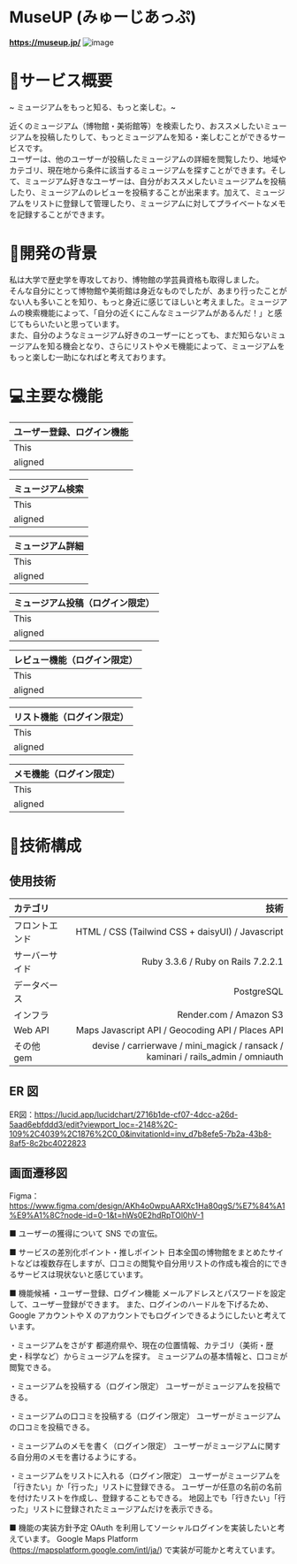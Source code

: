 # MuseUP (みゅーじあっぷ)
**https://museup.jp/**
![image](https://github.com/user-attachments/assets/66b3c29b-6839-4643-8de6-4091fd284998)

# 🌟サービス概要
~ ミュージアムをもっと知る、もっと楽しむ。~

近くのミュージアム（博物館・美術館等）を検索したり、おススメしたいミュージアムを投稿したりして、もっとミュージアムを知る・楽しむことができるサービスです。  
ユーザーは、他のユーザーが投稿したミュージアムの詳細を閲覧したり、地域やカテゴリ、現在地から条件に該当するミュージアムを探すことができます。そして、ミュージアム好きなユーザーは、自分がおススメしたいミュージアムを投稿したり、ミュージアムのレビューを投稿することが出来ます。加えて、ミュージアムをリストに登録して管理したり、ミュージアムに対してプライベートなメモを記録することができます。  
  
# 📖開発の背景
私は大学で歴史学を専攻しており、博物館の学芸員資格も取得しました。  
そんな自分にとって博物館や美術館は身近なものでしたが、あまり行ったことがない人も多いことを知り、もっと身近に感じてほしいと考えました。ミュージアムの検索機能によって、「自分の近くにこんなミュージアムがあるんだ！」と感じてもらいたいと思っています。  
また、自分のようなミュージアム好きのユーザーにとっても、まだ知らないミュージアムを知る機会となり、さらにリストやメモ機能によって、ミュージアムをもっと楽しむ一助になればと考えております。


# 💻主要な機能
| ユーザー登録、ログイン機能 |
|:-----------|
| This       | 
| aligned      |

| ミュージアム検索 |
|:-----------|
| This       | 
| aligned      |

| ミュージアム詳細 |
|:-----------|
| This       | 
| aligned      |

| ミュージアム投稿（ログイン限定） |
|:-----------|
| This       | 
| aligned      |

| レビュー機能（ログイン限定） |
|:-----------|
| This       | 
| aligned      |

| リスト機能（ログイン限定） |
|:-----------|
| This       | 
| aligned      |

| メモ機能（ログイン限定） |
|:-----------|
| This       | 
| aligned      |
  
# 🔧技術構成
## 使用技術
| カテゴリ | 技術 | 
|:-----------|------------:|
| フロントエンド     | HTML / CSS (Tailwind CSS + daisyUI) / Javascript     | 
| サーバーサイド       | Ruby 3.3.6 / Ruby on Rails 7.2.2.1        | 
| データベース         | PostgreSQL          | 
| インフラ       | Render.com / Amazon S3       | 
| Web API    | Maps Javascript API / Geocoding API / Places API     | 
| その他 gem       | devise / carrierwave / mini_magick / ransack / kaminari / rails_admin / omniauth       | 

## ER 図
ER図：https://lucid.app/lucidchart/2716b1de-cf07-4dcc-a26d-5aad6ebfddd3/edit?viewport_loc=-2148%2C-109%2C4039%2C1876%2C0_0&invitationId=inv_d7b8efe5-7b2a-43b8-8af5-8c2bc4022823


## 画面遷移図
Figma：https://www.figma.com/design/AKh4o0wpuAARXc1Ha80qgS/%E7%84%A1%E9%A1%8C?node-id=0-1&t=hWs0E2hdRpTOl0hV-1



■ ユーザーの獲得について
SNS での宣伝。

■ サービスの差別化ポイント・推しポイント
日本全国の博物館をまとめたサイトなどは複数存在しますが、口コミの閲覧や自分用リストの作成も複合的にできるサービスは現状ないと感じています。

■ 機能候補
・ユーザー登録、ログイン機能
メールアドレスとパスワードを設定して、ユーザー登録ができます。
また、ログインのハードルを下げるため、Google アカウントや X のアカウントでもログインできるようにしたいと考えています。

・ミュージアムをさがす
都道府県や、現在の位置情報、カテゴリ（美術・歴史・科学など）からミュージアムを探す。
ミュージアムの基本情報と、口コミが閲覧できる。

・ミュージアムを投稿する（ログイン限定）
ユーザーがミュージアムを投稿できる。

・ミュージアムの口コミを投稿する（ログイン限定）
ユーザーがミュージアムの口コミを投稿できる。

・ミュージアムのメモを書く（ログイン限定）
ユーザーがミュージアムに関する自分用のメモを書けるようにする。

・ミュージアムをリストに入れる（ログイン限定）
ユーザーがミュージアムを「行きたい」か「行った」リストに登録できる。
ユーザーが任意の名前の名前を付けたリストを作成し、登録することもできる。
地図上でも「行きたい」「行った」リストに登録されたミュージアムだけを表示できる。

■ 機能の実装方針予定
OAuth を利用してソーシャルログインを実装したいと考えています。
Google Maps Platform (https://mapsplatform.google.com/intl/ja/) で実装が可能かと考えています。
